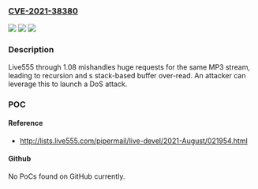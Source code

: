 ### [CVE-2021-38380](https://cve.mitre.org/cgi-bin/cvename.cgi?name=CVE-2021-38380)
![](https://img.shields.io/static/v1?label=Product&message=n%2Fa&color=blue)
![](https://img.shields.io/static/v1?label=Version&message=n%2Fa&color=blue)
![](https://img.shields.io/static/v1?label=Vulnerability&message=n%2Fa&color=brighgreen)

### Description

Live555 through 1.08 mishandles huge requests for the same MP3 stream, leading to recursion and s stack-based buffer over-read. An attacker can leverage this to launch a DoS attack.

### POC

#### Reference
- http://lists.live555.com/pipermail/live-devel/2021-August/021954.html

#### Github
No PoCs found on GitHub currently.

